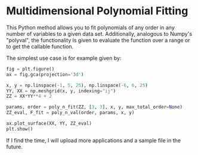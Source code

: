 # Multidimensional Polynomial Fitting
This Python method allows you to fit polynomials of any order in any number of variables to a given data set. Additionally, analogous to Numpy's "polyval", the functionality is given to evaluate the function over a range or to get the callable function.

The simplest use case is for example given by:

```python
fig = plt.figure()
ax = fig.gca(projection='3d')

x, y = np.linspace(-1, 5, 25), np.linspace(-6, 6, 25)
YY, XX = np.meshgrid(x, y, indexing="ij")
ZZ = XX*YY**4 + 2

params, order = poly_n_fit(ZZ, [3, 3], x, y, max_total_order=None)
ZZ_eval, F_fit = poly_n_val(order, params, x, y)

ax.plot_surface(XX, YY, ZZ_eval)
plt.show()
```

If I find the time, I will upload more applications and a sample file in the future.


